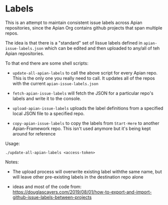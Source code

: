 # Labels

This is an attempt to maintain consistent issue labels across Apian repositories, since the Apian Org contains github projects that span multiple repos.

The idea is that there is a "standard" set of lissue labels defined in `apian-issue-labels.json` which can be edited and then uploaded to any/all of teh Apian repositories.

To that end there are some shell scripts:

- `update-all-apian-labels` to call the above script for every Apian repo. This is the only one you really need to call. It updates all of the repos with the current `apian-issue-labels.json`

- `fetch-apian-issue-labels` will fetch the JSON for a particular repo's labels and write it to the console.
- `upload-apian-issue-labels` uploads the label definitions from a specified local JSON file to a specified repo.

- `copy-apian-issue-labels` to copy the labels from `Start-Here` to another Apian-Framework repo. This isn't used anymore but it's being kept around for reference

Usage:

`./update-all-apian-labels <access-token>`

Notes:

- The upload process will overwrite existing label withthe same name, but will leave other pre-existing labels in the destination repo alone

- ideas and most of the code from: https://douglascayers.com/2019/08/01/how-to-export-and-import-github-issue-labels-between-projects


